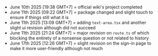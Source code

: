- June 10th 2025 [19:38 GMT+7] = official wiki's project completed
- June 11th 2025 [09:22 GMT+7] = package changed and slight touch to ensure if things still what it is
- June 11th 2025 [13:09 GMT+7] = adding `text-area.tsx` and another slight ui revision although did not succeed
- June 11th 2025 [21:24 GMT+7] = major revision on `route.ts` of which blocking the entirety of a nonsense question or not related to history
- June 17th 2025 [12:26 GMT+7] = slight revision on the sign-in page to make it more user-friendly although not much